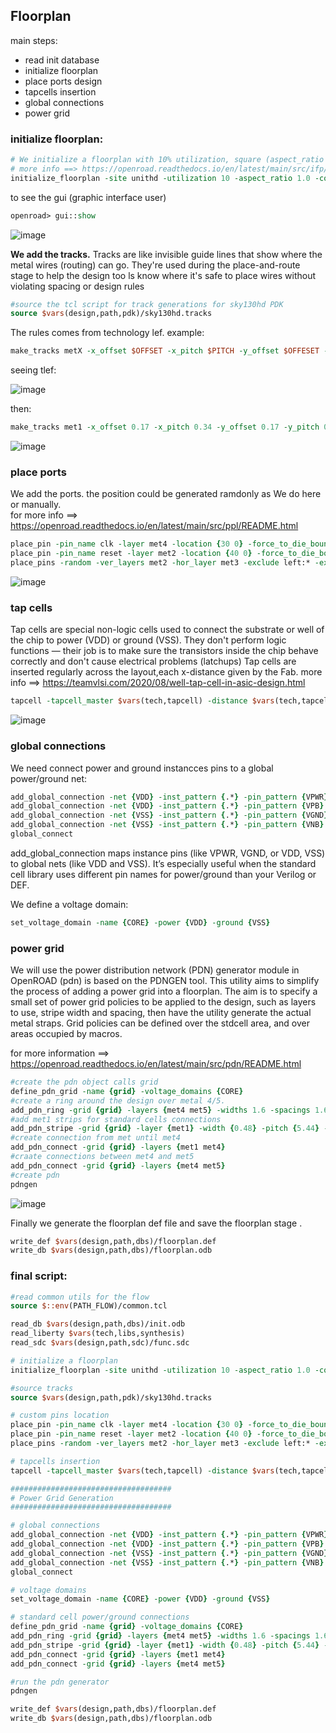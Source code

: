 ## Floorplan
main steps:

  * read init database
  * initialize floorplan
  * place ports design
  * tapcells insertion
  * global connections
  * power grid

### initialize floorplan:
```tcl
# We initialize a floorplan with 10% utilization, square (aspect_ratio 1.0), and with space between the core and die of 4.7
# more info ==> https://openroad.readthedocs.io/en/latest/main/src/ifp/README.html
initialize_floorplan -site unithd -utilization 10 -aspect_ratio 1.0 -core_space 4.7
```
to see the gui (graphic interface user)
```tcl
openroad> gui::show
```
![image](https://github.com/user-attachments/assets/e3dabea9-99a2-4c00-b71d-624914c33c5c)

**We add the tracks.**
Tracks are like invisible guide lines that show where the metal wires (routing) can go. They're used during the place-and-route stage to help the design too ls know where it's safe to place wires without violating spacing or design rules

```tcl
#source the tcl script for track generations for sky130hd PDK
source $vars(design,path,pdk)/sky130hd.tracks
```

The rules comes from technology lef. example:

```tcl
make_tracks metX -x_offset $OFFSET -x_pitch $PITCH -y_offset $OFFESET -y_pitch $PITCH
```
seeing tlef:

![image](https://github.com/user-attachments/assets/24851758-c4b7-406b-b7d9-6e263e0c7671)

then:

```tcl
make_tracks met1 -x_offset 0.17 -x_pitch 0.34 -y_offset 0.17 -y_pitch 0.34
```

![image](https://github.com/user-attachments/assets/0edbef1c-5fde-46b1-b69b-94bba0e3fa3b)


### place ports
We add the ports. the position could be generated ramdonly as We do here or manually. \
for more info ==> https://openroad.readthedocs.io/en/latest/main/src/ppl/README.html

```tcl
place_pin -pin_name clk -layer met4 -location {30 0} -force_to_die_boundary
place_pin -pin_name reset -layer met2 -location {40 0} -force_to_die_boundary
place_pins -random -ver_layers met2 -hor_layer met3 -exclude left:* -exclude right:* -exclude bottom:* -group_pins count* -corner_avoidance 20 -min_distance 4 -min_distance_in_tracks 
```

![image](https://github.com/user-attachments/assets/5824c9c9-1d40-405e-a153-fb395e0ce512)


### tap cells
Tap cells are special non-logic cells used to connect the substrate or well of the chip to power (VDD) or ground (VSS). They don't perform logic functions — their job is to make sure the transistors inside the chip behave correctly and don't cause electrical problems (latchups)
Tap cells are inserted regularly across the layout,each x-distance given by the Fab.
more info ==> https://teamvlsi.com/2020/08/well-tap-cell-in-asic-design.html

```tcl
tapcell -tapcell_master $vars(tech,tapcell) -distance $vars(tech,tapcell_distance)
```
![image](https://github.com/user-attachments/assets/b37fbb73-f220-43cd-b6ee-cd6b6306700a)


### global connections
We need connect power and ground instancces pins to a global power/ground net:

```tcl
add_global_connection -net {VDD} -inst_pattern {.*} -pin_pattern {VPWR} -power    
add_global_connection -net {VDD} -inst_pattern {.*} -pin_pattern {VPB}
add_global_connection -net {VSS} -inst_pattern {.*} -pin_pattern {VGND} -ground
add_global_connection -net {VSS} -inst_pattern {.*} -pin_pattern {VNB}
global_connect
```
add_global_connection maps instance pins (like VPWR, VGND, or VDD, VSS) to global nets (like VDD and VSS). It’s especially useful when the standard cell library uses different pin names for power/ground than your Verilog or DEF.

We define a voltage domain:
```tcl
set_voltage_domain -name {CORE} -power {VDD} -ground {VSS}
```

### power grid
We will use the power distribution network (PDN) generator module in OpenROAD (pdn) is based on the PDNGEN tool. This utility aims to simplify the process of adding a power grid into a floorplan. The aim is to specify a small set of power grid policies to be applied to the design, such as layers to use, stripe width and spacing, then have the utility generate the actual metal straps. Grid policies can be defined over the stdcell area, and over areas occupied by macros.

for more information ==> https://openroad.readthedocs.io/en/latest/main/src/pdn/README.html

```tcl
#create the pdn object calls grid
define_pdn_grid -name {grid} -voltage_domains {CORE}
#create a ring around the design over metal 4/5.
add_pdn_ring -grid {grid} -layers {met4 met5} -widths 1.6 -spacings 1.6 -core_offsets 0
#add met1 strips for standard cells connections
add_pdn_stripe -grid {grid} -layer {met1} -width {0.48} -pitch {5.44} -offset {0} -followpins -extend_to_core_ring
#create connection from met until met4
add_pdn_connect -grid {grid} -layers {met1 met4}
#craate connections between met4 and met5
add_pdn_connect -grid {grid} -layers {met4 met5}
#create pdn
pdngen
```
![image](https://github.com/user-attachments/assets/dfb7d7c7-400a-492c-b782-f24f42a11bbb)

Finally we generate the floorplan def file and save the floorplan stage .

```tcl
write_def $vars(design,path,dbs)/floorplan.def
write_db $vars(design,path,dbs)/floorplan.odb
```

### final script:

```tcl
#read common utils for the flow
source $::env(PATH_FLOW)/common.tcl

read_db $vars(design,path,dbs)/init.odb
read_liberty $vars(tech,libs,synthesis)
read_sdc $vars(design,path,sdc)/func.sdc

# initialize a floorplan 
initialize_floorplan -site unithd -utilization 10 -aspect_ratio 1.0 -core_space 4.7

#source tracks
source $vars(design,path,pdk)/sky130hd.tracks

# custom pins location
place_pin -pin_name clk -layer met4 -location {30 0} -force_to_die_boundary
place_pin -pin_name reset -layer met2 -location {40 0} -force_to_die_boundary
place_pins -random -ver_layers met2 -hor_layer met3 -exclude left:* -exclude right:* -exclude bottom:* -group_pins count* -corner_avoidance 20 -min_distance 4 -min_distance_in_tracks 

# tapcells insertion
tapcell -tapcell_master $vars(tech,tapcell) -distance $vars(tech,tapcell_distance)

####################################
# Power Grid Generation
####################################

# global connections 
add_global_connection -net {VDD} -inst_pattern {.*} -pin_pattern {VPWR} -power
add_global_connection -net {VDD} -inst_pattern {.*} -pin_pattern {VPB}
add_global_connection -net {VSS} -inst_pattern {.*} -pin_pattern {VGND} -ground
add_global_connection -net {VSS} -inst_pattern {.*} -pin_pattern {VNB}
global_connect

# voltage domains
set_voltage_domain -name {CORE} -power {VDD} -ground {VSS}

# standard cell power/ground connections
define_pdn_grid -name {grid} -voltage_domains {CORE}
add_pdn_ring -grid {grid} -layers {met4 met5} -widths 1.6 -spacings 1.6 -core_offsets 0
add_pdn_stripe -grid {grid} -layer {met1} -width {0.48} -pitch {5.44} -offset {0} -followpins -extend_to_core_ring
add_pdn_connect -grid {grid} -layers {met1 met4}
add_pdn_connect -grid {grid} -layers {met4 met5}

#run the pdn generator
pdngen

write_def $vars(design,path,dbs)/floorplan.def
write_db $vars(design,path,dbs)/floorplan.odb

```

